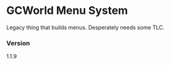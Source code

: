 # GCWorld Menu System

Legacy thing that builds menus.  Desperately needs some TLC.

### Version

1.1.9